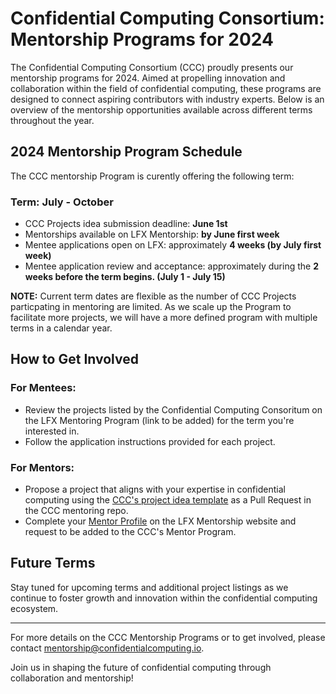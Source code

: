 # Confidential Computing Consortium: Mentorship Programs for 2024

The Confidential Computing Consortium (CCC) proudly presents our mentorship programs for 2024. Aimed at propelling innovation and collaboration within the field of confidential computing, these programs are designed to connect aspiring contributors with industry experts. Below is an overview of the mentorship opportunities available across different terms throughout the year.

## 2024 Mentorship Program Schedule

The CCC mentorship Program is curently offering the following term:

### Term: July - October

- CCC Projects idea submission deadline: **June 1st**
- Mentorships available on LFX Mentorship: **by June first week**
- Mentee applications open on LFX: approximately **4 weeks (by July first week)**
- Mentee application review and acceptance: approximately during the **2 weeks before the term begins. (July 1 - July 15)**

**NOTE:** Current term dates are flexible as the number of CCC Projects particpating in mentoring are limited. As we scale up the Program to facilitate more projects, we will have a more defined program with multiple terms in a calendar year.

## How to Get Involved

### For Mentees:
- Review the projects listed by the Confidential Computing Consoritum on the LFX Mentoring Program (link to be added) for the term you're interested in.
- Follow the application instructions provided for each project.

### For Mentors:
- Propose a project that aligns with your expertise in confidential computing using the [CCC's project idea template](mentoring/PROJECT_IDEA_TEMPLATE.md) as a Pull Request in the CCC mentoring repo.
- Complete your [Mentor Profile](#create-your-mentor-profile) on the LFX Mentorship website and request to be added to the CCC's Mentor Program.

## Future Terms
Stay tuned for upcoming terms and additional project listings as we continue to foster growth and innovation within the confidential computing ecosystem.

---

For more details on the CCC Mentorship Programs or to get involved, please contact [mentorship@confidentialcomputing.io](mailto:mentorship@confidentialcomputing.io).

Join us in shaping the future of confidential computing through collaboration and mentorship!
